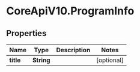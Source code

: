# CoreApiV10.ProgramInfo

## Properties
Name | Type | Description | Notes
------------ | ------------- | ------------- | -------------
**title** | **String** |  | [optional] 


